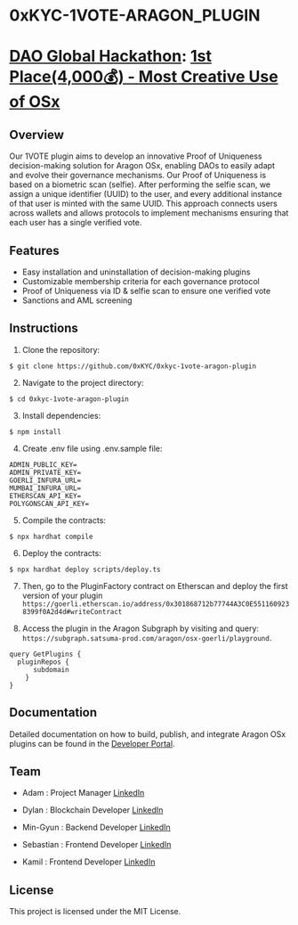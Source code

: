 # 0xKYC-1VOTE-ARAGON_PLUGIN

# [DAO Global Hackathon](https://daoglobalhackathon.hackerearth.com/): [1st Place(4,000💰) - Most Creative Use of OSx](https://blog.aragon.org/dao-global-hackathon-bounty-winners/)

## Overview

Our 1VOTE plugin aims to develop an innovative Proof of Uniqueness decision-making solution for Aragon OSx, enabling DAOs to easily adapt and evolve their governance mechanisms. Our Proof of Uniqueness is based on a biometric scan (selfie). After performing the selfie scan, we assign a unique identifier (UUID) to the user, and every additional instance of that user is minted with the same UUID. This approach connects users across wallets and allows protocols to implement mechanisms ensuring that each user has a single verified vote.

## Features

- Easy installation and uninstallation of decision-making plugins
- Customizable membership criteria for each governance protocol
- Proof of Uniqueness via ID & selfie scan to ensure one verified vote 
- Sanctions and AML screening

## Instructions

1. Clone the repository:

```
$ git clone https://github.com/0xKYC/0xkyc-1vote-aragon-plugin
```

2. Navigate to the project directory:

```
$ cd 0xkyc-1vote-aragon-plugin
```

3. Install dependencies:

```
$ npm install
```

4. Create .env file using .env.sample file:

```
ADMIN_PUBLIC_KEY=
ADMIN_PRIVATE_KEY=
GOERLI_INFURA_URL=
MUMBAI_INFURA_URL=
ETHERSCAN_API_KEY=
POLYGONSCAN_API_KEY=
```

5. Compile the contracts:

```
$ npx hardhat compile
```

6. Deploy the contracts:

```
$ npx hardhat deploy scripts/deploy.ts
```

7. Then, go to the PluginFactory contract on Etherscan and deploy the first version of your plugin
`https://goerli.etherscan.io/address/0x301868712b77744A3C0E5511609238399f0A2d4d#writeContract`

8. Access the plugin in the Aragon Subgraph by visiting and query: `https://subgraph.satsuma-prod.com/aragon/osx-goerli/playground`.

```
query GetPlugins {
  pluginRepos {
      subdomain
    }
}
```

## Documentation

Detailed documentation on how to build, publish, and integrate Aragon OSx plugins can be found in the [Developer Portal](https://devs.aragon.org/docs/osx/).

## Team

- Adam : Project Manager
[LinkedIn](https://www.linkedin.com/in/azasada/)

- Dylan : Blockchain Developer
[LinkedIn](https://www.linkedin.com/in/dylanwysocki)

- Min-Gyun : Backend Developer
[LinkedIn](https://www.linkedin.com/in/philip-nomad)

- Sebastian : Frontend Developer
[LinkedIn](https://www.linkedin.com/in/sebastian-oldak)

- Kamil : Frontend Developer
[LinkedIn](https://www.linkedin.com/in/dzieniszewski/)


## License

This project is licensed under the MIT License.
